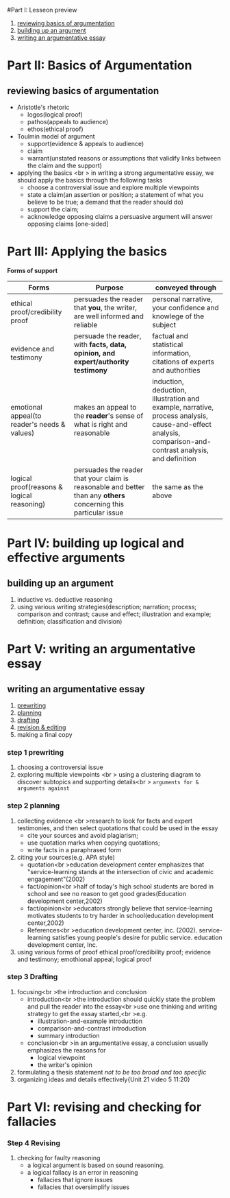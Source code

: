 #Part I: Lesseon preview 
1. [reviewing basics of argumentation](#reviewing-basics-of-argumentation)
1. [building up an argument](#building-up-an-argument)
1. [writing an argumentative essay](#writing-an-argumentative-essay)

# Part II: Basics of Argumentation 
## reviewing basics of argumentation

* Aristotle's rhetoric 
    - logos(logical proof)
    - pathos(appeals to audience)
    - ethos(ethical proof)
* Toulmin model of argument
    - support(evidence & appeals to audience)
    - claim
    - warrant(unstated reasons or assumptions that validify links between the claim and the support)
* applying the basics <br \> 
in writing a strong argumentative essay, we should apply the basics through the following tasks
    - choose a controversial issue and explore multiple viewpoints
    - state a claim(an assertion or position; a statement of what you believe to be true; a demand that the reader should do)
    - support the claim;
    - acknowledge opposing claims   a persuasive argument will answer opposing claims [one-sided]

# Part III: Applying the basics

__Forms of support__  

| Forms | Purpose | conveyed through |
|-------|---------|------------------|
| ethical proof/credibility proof | persuades the reader that **you**, the writer, are well informed and reliable | personal narrative, your confidence and knowlege of the subject 
| evidence and testimony | persuade the reader, with **facts, data, opinion, and expert/authority testimony** | factual and statistical information, citations of experts and authorities
| emotional appeal(to reader's needs & values)| makes an appeal to the **reader**'s sense of what is right and reasonable | induction, deduction, illustration and example, narrative, process analysis, cause-and-effect analysis, comparison-and-contrast analysis, and definition
| logical proof(reasons & logical reasoning) | persuades the reader that your claim is reasonable and better than any **others** concerning this particular issue | the same as the above

# Part IV: building up logical and effective arguments
## building up an argument
1. inductive vs. deductive reasoning
1. using various writing strategies(description; narration; process; comparison and contrast; cause and effect; illustration and example; definition; classification and division)

# Part V: writing an argumentative essay
## writing an argumentative essay
1. [prewriting](#step-1-prewriting)
1. [planning](#step-2-planning)
1. [drafting](#step-3-drafting)
1. [revision & editing](#step-4-revising)
1. making a final copy

### step 1 prewriting
1. choosing a controversial issue
1. exploring multiple viewpoints <br \>
using a clustering diagram to discover subtopics and supporting details<br \>
`arguments for & arguments against`

### step 2 planning 
1. collecting evidence <br \>research to look for facts and expert testimonies, and then select quotations that could be used in the essay
    * cite your sources and avoid plagiarism;
    * use quotation marks when copying quotations;
    * write facts in a paraphrased form 
1. citing your sources(e.g. APA style)
    * quotation<br \>education development center emphasizes that "service-learning stands at the intersection of civic and academic engagement"(2002)
    * fact/opinion<br \>half of today's high school students are bored in school and see no reason to get good grades(Education development center,2002)
    * fact/opinion<br \>educators strongly believe that service-learning motivates students to try harder in school(education development center,2002)
    * References<br \>education development center, inc. (2002).  service-learning satisfies young people's desire for public service. education development center, Inc.
1. using various forms of proof    ethical proof/credibility proof; evidence and testimony; emothional appeal; logical proof

### step 3 Drafting
1. focusing<br \>the introduction and conclusion
    * introduction<br \>the introduction should quickly state the problem and pull the reader into the essay<br \>use one thinking and writing strategy to get the essay started,<br \>e.g.
        - illustration-and-example introduction
        - comparison-and-contrast introduction
        - summary introduction
    * conclusion<br \>in an argumentative essay, a conclusion usually emphasizes the reasons for
        - logical viewpoint
        - the writer's opinion
1. formulating a thesis statement *not to be too broad and too specific*
1. organizing ideas and details effectively{Unit 21 video 5 11:20}

# Part VI: revising and checking for fallacies
### Step 4 Revising
1. checking for faulty reasoning
    * a logical argument is based on sound reasoning. 
    * a logical fallacy is an error in reasoning
        - fallacies that ignore issues
        - fallacies that oversimplify issues
